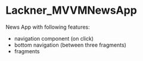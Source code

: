 # Lackner_MVVMNewsApp
News App with following features:
- navigation component (on click)
- bottom navigation (between three fragments)
- fragments
